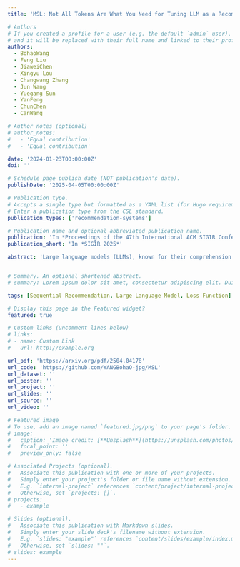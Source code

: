 ```yaml
---
title: 'MSL: Not All Tokens Are What You Need for Tuning LLM as a Recommender'

# Authors
# If you created a profile for a user (e.g. the default `admin` user), write the username (folder name) here
# and it will be replaced with their full name and linked to their profile.
authors:
  - BohaoWang
  - Feng Liu
  - JiaweiChen
  - Xingyu Lou
  - Changwang Zhang
  - Jun Wang
  - Yuegang Sun
  - YanFeng
  - ChunChen
  - CanWang

# Author notes (optional)
# author_notes:
#   - 'Equal contribution'
#   - 'Equal contribution'

date: '2024-01-23T00:00:00Z'
doi: ''

# Schedule page publish date (NOT publication's date).
publishDate: '2025-04-05T00:00:00Z'

# Publication type.
# Accepts a single type but formatted as a YAML list (for Hugo requirements).
# Enter a publication type from the CSL standard.
publication_types: ['recommendation-systems']

# Publication name and optional abbreviated publication name.
publication: 'In *Proceedings of the 47th International ACM SIGIR Conference on Research and Development in Information Retrieval*'
publication_short: 'In *SIGIR 2025*'

abstract: 'Large language models (LLMs), known for their comprehension capabilities and extensive knowledge, have been increasingly applied to recommendation systems (RS). Given the fundamental gap between the mechanism of LLMs and the requirement of RS, researchers have focused on fine-tuning LLMs with recommendation-specific data to enhance their performance. Language Modeling Loss (LML), originally designed for language generation tasks, is commonly adopted. However, we identify two critical limitations of LML: 1) it exhibits significant divergence from the recommendation objective; 2) it erroneously treats all fictitious item descriptions as negative samples, introducing misleading training signals. To address these limitations, we propose a novel Masked Softmax Loss (MSL) tailored for fine-tuning LLMs on recommendation. MSL improves LML by identifying and masking invalid tokens that could lead to fictitious item descriptions during loss computation. This strategy can effectively avoid the interference from erroneous negative signals and ensure well alignment with the recommendation objective supported by theoretical guarantees. During implementation, we identify a potential challenge related to gradient vanishing of MSL. To overcome this, we further introduce the temperature coefficient and propose an Adaptive Temperature Strategy (ATS) that adaptively adjusts the temperature without requiring extensive hyperparameter tuning. Extensive experiments conducted on four public datasets further validate the effectiveness of MSL, achieving an average improvement of 42.24% in NDCG@10. The code is available at https://github.com/WANGBohaO-jpg/MSL.'


# Summary. An optional shortened abstract.
# summary: Lorem ipsum dolor sit amet, consectetur adipiscing elit. Duis posuere tellus ac convallis placerat. Proin tincidunt magna sed ex sollicitudin condimentum.

tags: [Sequential Recommendation, Large Language Model, Loss Function]

# Display this page in the Featured widget?
featured: true

# Custom links (uncomment lines below)
# links:
# - name: Custom Link
#   url: http://example.org

url_pdf: 'https://arxiv.org/pdf/2504.04178'
url_code: 'https://github.com/WANGBohaO-jpg/MSL'
url_dataset: ''
url_poster: ''
url_project: ''
url_slides: ''
url_source: ''
url_video: ''

# Featured image
# To use, add an image named `featured.jpg/png` to your page's folder.
# image:
#   caption: 'Image credit: [**Unsplash**](https://unsplash.com/photos/pLCdAaMFLTE)'
#   focal_point: ''
#   preview_only: false

# Associated Projects (optional).
#   Associate this publication with one or more of your projects.
#   Simply enter your project's folder or file name without extension.
#   E.g. `internal-project` references `content/project/internal-project/index.md`.
#   Otherwise, set `projects: []`.
# projects:
#   - example

# Slides (optional).
#   Associate this publication with Markdown slides.
#   Simply enter your slide deck's filename without extension.
#   E.g. `slides: "example"` references `content/slides/example/index.md`.
#   Otherwise, set `slides: ""`.
# slides: example
---
```


<!-- {{% callout note %}}
Click the _Cite_ button above to demo the feature to enable visitors to import publication metadata into their reference management software.
{{% /callout %}}

{{% callout note %}}
Create your slides in Markdown - click the _Slides_ button to check out the example.
{{% /callout %}}

Add the publication's **full text** or **supplementary notes** here. You can use rich formatting such as including [code, math, and images](https://docs.hugoblox.com/content/writing-markdown-latex/). -->
